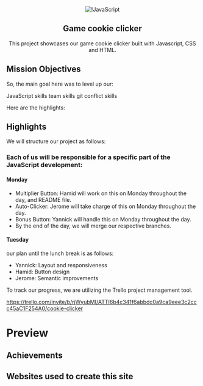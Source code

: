 <div align="center">

![!JavaScript](https://img.shields.io/badge/javascript-%23323330.svg?style=for-the-badge&logo=javascript&logoColor=%23F7DF1E) 

## Game cookie clicker

This project showcases our game cookie clicker built with Javascript, CSS and HTML.

</div>

## Mission Objectives
So, the main goal here was to level up our:

JavaScript skills
team skills
git conflict skills

Here are the highlights:

## Highlights
We will structure our project as follows:

### Each of us will be responsible for a specific part of the JavaScript development:
#### Monday 
- Multiplier Button: Hamid will work on this on Monday throughout the day, and README file.
- Auto-Clicker: Jerome will take charge of this on Monday throughout the day.
- Bonus Button: Yannick will handle this on Monday throughout the day.
- By the end of the day, we will merge our respective branches.

#### Tuesday

our plan until the lunch break is as follows:

- Yannick: Layout and responsiveness
- Hamid: Button design
- Jerome: Semantic improvements

To track our progress, we are utilizing the Trello project management tool. 

https://trello.com/invite/b/rjWyubMI/ATTI6b4c341f6abbdc0a9ca9eee3c2ccc45aC1F254A0/cookie-clicker

# Preview

## Achievements

## Websites used to create this site


